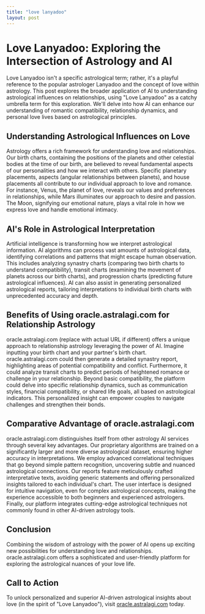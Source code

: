 ```yaml
---
title: "love lanyadoo"
layout: post
---
```


# Love Lanyadoo: Exploring the Intersection of Astrology and AI

Love Lanyadoo isn't a specific astrological term; rather, it's a playful reference to the popular astrologer Lanyadoo and the concept of love within astrology.  This post explores the broader application of AI to understanding astrological influences on relationships, using "Love Lanyadoo" as a catchy umbrella term for this exploration.  We'll delve into how AI can enhance our understanding of romantic compatibility, relationship dynamics, and personal love lives based on astrological principles.

## Understanding Astrological Influences on Love

Astrology offers a rich framework for understanding love and relationships.  Our birth charts, containing the positions of the planets and other celestial bodies at the time of our birth, are believed to reveal fundamental aspects of our personalities and how we interact with others.  Specific planetary placements, aspects (angular relationships between planets), and house placements all contribute to our individual approach to love and romance.  For instance, Venus, the planet of love, reveals our values and preferences in relationships, while Mars illuminates our approach to desire and passion.  The Moon, signifying our emotional nature, plays a vital role in how we express love and handle emotional intimacy.

## AI's Role in Astrological Interpretation

Artificial intelligence is transforming how we interpret astrological information.  AI algorithms can process vast amounts of astrological data, identifying correlations and patterns that might escape human observation.  This includes analyzing synastry charts (comparing two birth charts to understand compatibility), transit charts (examining the movement of planets across our birth charts), and progression charts (predicting future astrological influences).  AI can also assist in generating personalized astrological reports, tailoring interpretations to individual birth charts with unprecedented accuracy and depth.

## Benefits of Using oracle.astralagi.com for Relationship Astrology

oracle.astralagi.com (replace with actual URL if different) offers a unique approach to relationship astrology leveraging the power of AI.  Imagine inputting your birth chart and your partner's birth chart.  oracle.astralagi.com could then generate a detailed synastry report, highlighting areas of potential compatibility and conflict.  Furthermore, it could analyze transit charts to predict periods of heightened romance or challenge in your relationship.  Beyond basic compatibility, the platform could delve into specific relationship dynamics, such as communication styles, financial compatibility, or shared life goals, all based on astrological indicators.  This personalized insight can empower couples to navigate challenges and strengthen their bonds.

## Comparative Advantage of oracle.astralagi.com

oracle.astralagi.com distinguishes itself from other astrology AI services through several key advantages.  Our proprietary algorithms are trained on a significantly larger and more diverse astrological dataset, ensuring higher accuracy in interpretations.  We employ advanced correlational techniques that go beyond simple pattern recognition, uncovering subtle and nuanced astrological connections.  Our reports feature meticulously crafted interpretative texts, avoiding generic statements and offering personalized insights tailored to each individual's chart.  The user interface is designed for intuitive navigation, even for complex astrological concepts, making the experience accessible to both beginners and experienced astrologers. Finally, our platform integrates cutting-edge astrological techniques not commonly found in other AI-driven astrology tools.


## Conclusion

Combining the wisdom of astrology with the power of AI opens up exciting new possibilities for understanding love and relationships.  oracle.astralagi.com offers a sophisticated and user-friendly platform for exploring the astrological nuances of your love life.

## Call to Action

To unlock personalized and superior AI-driven astrological insights about love (in the spirit of "Love Lanyadoo"), visit [oracle.astralagi.com](https://oracle.astralagi.com) today.